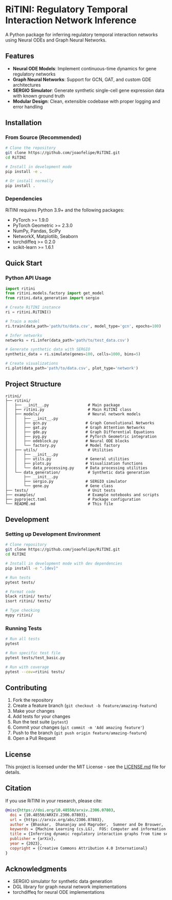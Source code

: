 # RiTINI: Regulatory Temporal Interaction Network Inference

A Python package for inferring regulatory temporal interaction networks using Neural ODEs and Graph Neural Networks.

## Features

- **Neural ODE Models**: Implement continuous-time dynamics for gene regulatory networks
- **Graph Neural Networks**: Support for GCN, GAT, and custom GDE architectures
- **SERGIO Simulator**: Generate synthetic single-cell gene expression data with known ground truth
- **Modular Design**: Clean, extensible codebase with proper logging and error handling

## Installation

### From Source (Recommended)

```bash
# Clone the repository
git clone https://github.com/joaofelipe/RiTINI.git
cd RiTINI

# Install in development mode
pip install -e .

# Or install normally
pip install .
```

### Dependencies

RiTINI requires Python 3.9+ and the following packages:
- PyTorch >= 1.9.0
- PyTorch Geometric >= 2.3.0
- NumPy, Pandas, SciPy
- NetworkX, Matplotlib, Seaborn
- torchdiffeq >= 0.2.0
- scikit-learn >= 1.6.1

## Quick Start

### Python API Usage

```python
import ritini
from ritini.models.factory import get_model
from ritini.data_generation import sergio

# Create RiTINI instance
ri = ritini.RiTINI()

# Train a model
ri.train(data_path='path/to/data.csv', model_type='gcn', epochs=100)

# Infer networks
networks = ri.infer(data_path='path/to/test_data.csv')

# Generate synthetic data with SERGIO
synthetic_data = ri.simulate(genes=100, cells=1000, bins=5)

# Create visualizations
ri.plot(data_path='path/to/data.csv', plot_type='network')
```

## Project Structure

```
ritini/
├── ritini/
│   ├── __init__.py                 # Main package
│   ├── ritini.py                   # Main RiTINI class
│   ├── models/                     # Neural network models
│   │   ├── __init__.py
│   │   ├── gcn.py                 # Graph Convolutional Networks
│   │   ├── gat.py                 # Graph Attention Networks
│   │   ├── gde.py                 # Graph Differential Equations
│   │   ├── pyg.py                 # PyTorch Geometric integration
│   │   ├── odeblock.py            # Neural ODE blocks
│   │   └── factory.py             # Model factory
│   ├── utils/                      # Utilities
│   │   ├── __init__.py
│   │   ├── utils.py               # General utilities
│   │   ├── plots.py               # Visualization functions
│   │   └── data_processing.py     # Data processing utilities
│   └── data_generation/            # Synthetic data generation
│       ├── __init__.py
│       ├── sergio.py              # SERGIO simulator
│       └── gene.py                # Gene class
├── tests/                          # Unit tests
├── examples/                       # Example notebooks and scripts
├── pyproject.toml                  # Package configuration
└── README.md                       # This file
```

## Development

### Setting up Development Environment

```bash
# Clone repository
git clone https://github.com/joaofelipe/RiTINI.git
cd RiTINI

# Install in development mode with dev dependencies
pip install -e ".[dev]"

# Run tests
pytest tests/

# Format code
black ritini/ tests/
isort ritini/ tests/

# Type checking
mypy ritini/
```

### Running Tests

```bash
# Run all tests
pytest

# Run specific test file
pytest tests/test_basic.py

# Run with coverage
pytest --cov=ritini tests/
```

## Contributing

1. Fork the repository
2. Create a feature branch (`git checkout -b feature/amazing-feature`)
3. Make your changes
4. Add tests for your changes
5. Run the test suite (`pytest`)
6. Commit your changes (`git commit -m 'Add amazing feature'`)
7. Push to the branch (`git push origin feature/amazing-feature`)
8. Open a Pull Request

## License

This project is licensed under the MIT License - see the [LICENSE.md](LICENSE.md) file for details.

## Citation

If you use RiTINI in your research, please cite:

```bibtex
@misc{https://doi.org/10.48550/arxiv.2306.07803,
  doi = {10.48550/ARXIV.2306.07803},
  url = {https://arxiv.org/abs/2306.07803},
  author = {Bhaskar,  Dhananjay and Magruder,  Sumner and De Brouwer,  Edward and Venkat,  Aarthi and Wenkel,  Frederik and Wolf,  Guy and Krishnaswamy,  Smita},
  keywords = {Machine Learning (cs.LG),  FOS: Computer and information sciences,  FOS: Computer and information sciences},
  title = {Inferring dynamic regulatory interaction graphs from time series data with perturbations},
  publisher = {arXiv},
  year = {2023},
  copyright = {Creative Commons Attribution 4.0 International}
}
```

## Acknowledgments

- SERGIO simulator for synthetic data generation
- DGL library for graph neural network implementations
- torchdiffeq for neural ODE implementations
